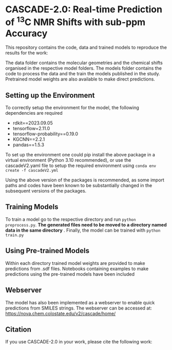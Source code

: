 # CASCADE-2.0: Real-time Prediction of <sup>13</sup>C NMR Shifts with sub-ppm Accuracy
This repository contains the code, data and trained models to reproduce the results for the work: 

The data folder contains the molecular geometries and the chemical shifts organised in the respective model folders. The models folder contains the code to process the data and the train the models published in the study. Pretrained model weights are also available to make direct predictions.

## Setting up the Environment

To correctly setup the environment for the model, the following dependencies are required

* rdkit==2023.09.05
* tensorflow=2.11.0
* tensorflow-probability==0.19.0
* KGCNN==2.2.1
* pandas==1.5.3

To set up the environment one could pip install the above package in a virtual environment (Python 3.10 recommended), or use the cascadeV2.yaml file to setup the required environment using ```conda env create -f cascadeV2.yml```

Using the above version of the packages is recommended, as some import paths and codes have been known to be substantially changed in the subsequent versions of the packages.

## Training Models

To train a model go to the respective directory and run ```python preprocess.py```. **The generated files need to be moved to a directory named data in the same directory** . Finally, the model can be trained with ```python train.py```

## Using Pre-trained Models

Within each directory trained model weights are provided to make predictions from .sdf files. Notebooks containing examples to make predictions using the pre-trained models have been included

## Webserver
The model has also been implemented as a webserver to enable quick predictions from SMILES strings. The webserver can be accessed at: https://nova.chem.colostate.edu/v2/cascade/home/

## Citation
If you use CASCADE-2.0 in your work, please cite the following work: 
